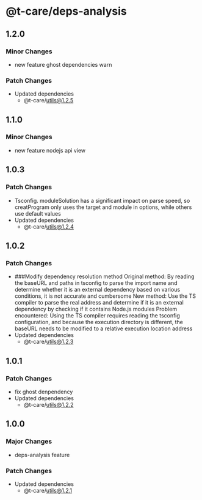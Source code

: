 # @t-care/deps-analysis

## 1.2.0

### Minor Changes

- new feature ghost dependencies warn

### Patch Changes

- Updated dependencies
  - @t-care/utils@1.2.5

## 1.1.0

### Minor Changes

- new feature nodejs api view

## 1.0.3

### Patch Changes

- Tsconfig. moduleSolution has a significant impact on parse speed, so creatProgram only uses the target and module in options, while others use default values
- Updated dependencies
  - @t-care/utils@1.2.4

## 1.0.2

### Patch Changes

- ###Modify dependency resolution method
  Original method: By reading the baseURL and paths in tsconfig to parse the import name and determine whether it is an external dependency based on various conditions, it is not accurate and cumbersome
  New method: Use the TS compiler to parse the real address and determine if it is an external dependency by checking if it contains Node.js modules
  Problem encountered: Using the TS compiler requires reading the tsconfig configuration, and because the execution directory is different, the baseURL needs to be modified to a relative execution location address
- Updated dependencies
  - @t-care/utils@1.2.3

## 1.0.1

### Patch Changes

- fix ghost denpendency
- Updated dependencies
  - @t-care/utils@1.2.2

## 1.0.0

### Major Changes

- deps-analysis feature

### Patch Changes

- Updated dependencies
  - @t-care/utils@1.2.1
